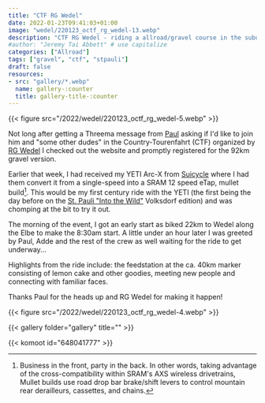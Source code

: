 ```yaml
---
title: "CTF RG Wedel"
date: 2022-01-23T09:41:03+01:00
image: "wedel/220123_octf_rg_wedel-13.webp"
description: "CTF RG Wedel - riding a allroad/gravel course in the suburbs of Hamburg."
#author: "Jeremy Tai Abbett" # use capitalize
categories: ["Allroad"]
tags: ["gravel", "ctf", "stpauli"]
draft: false
resources: 
- src: "gallery/*.webp"
  name: gallery-:counter
  title: gallery-title-:counter
---
```


{{< figure src="/2022/wedel/220123_octf_rg_wedel-5.webp" >}}

Not long after getting a Threema message from [Paul](https://www.instagram.com/pmwpaul13/) asking if I'd like to join him and "some other dudes" in the Country-Tourenfahrt (CTF) organized by [RG Wedel](https://www.rg-wedel.de/o-ctf-ein-voller-erfolg/) I checked out the website and promptly registered for the 92km gravel version.

Earlier that week, I had received my YETI Arc-X from [Suicycle](https://suicycle-store.com/) where I had them convert it from a single-speed into a SRAM 12 speed eTap, mullet build[^1]. This would be my first century ride with the YETI (the first being the day before on the [St. Pauli "Into the Wild"](https://fcstpauli-radsport.de/into-the-wild-social-rides/) Volksdorf edition) and was chomping at the bit to try it out.

The morning of the event, I got an early start as biked 22km to Wedel along the Elbe to make the 8:30am start. A little under an hour later I was greeted by Paul, Adde and the rest of the crew as well waiting for the ride to get underway...

Highlights from the ride include: the feedstation at the ca. 40km marker consisting of lemon cake and other goodies, meeting new people and connecting with familiar faces.

Thanks Paul for the heads up and RG Wedel for making it happen!

{{< figure src="/2022/wedel/220123_octf_rg_wedel-4.webp" >}}

{{< gallery folder="gallery" title="" >}}

{{< komoot id="648041777" >}}

[^1]: Business in the front, party in the back. In other words, taking advantage of the cross-compatibility within SRAM's AXS wireless drivetrains, Mullet builds use road drop bar brake/shift levers to control mountain rear derailleurs, cassettes, and chains. 